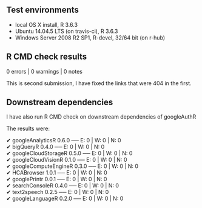 ## Test environments
* local OS X install, R 3.6.3
* Ubuntu 14.04.5 LTS (on travis-ci), R 3.6.3
* Windows Server 2008 R2 SP1, R-devel, 32/64 bit (on r-hub)
  
## R CMD check results

0 errors | 0 warnings | 0 notes 

This is second submission, I have fixed the links that were 404 in the first. 

## Downstream dependencies
I have also run R CMD check on downstream dependencies of googleAuthR

The results were:

✔ googleAnalyticsR 0.6.0                 ── E: 0     | W: 0     | N: 0                         
✔ bigQueryR 0.4.0                        ── E: 0     | W: 0     | N: 0                            
✔ googleCloudStorageR 0.5.0              ── E: 0     | W: 0     | N: 0                            
✔ googleCloudVisionR 0.1.0               ── E: 0     | W: 0     | N: 0                         
✔ googleComputeEngineR 0.3.0             ── E: 0     | W: 0     | N: 0                            
✔ HCABrowser 1.0.1                       ── E: 0     | W: 0     | N: 0                            
✔ googlePrintr 0.0.1                     ── E: 0     | W: 0     | N: 0                            
✔ searchConsoleR 0.4.0                   ── E: 0     | W: 0     | N: 0                         
✔ text2speech 0.2.5                      ── E: 0     | W: 0     | N: 0                           
✔ googleLanguageR 0.2.0                  ── E: 0     | W: 0     | N: 0

  
